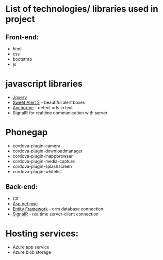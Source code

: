 
# List of technologies/ libraries used in project

## Front-end:
  * html
  * css
  * bootstrap
  * js
  
  # javascript libraries
  
  * [Jquery](https://jquery.com/)
  * [Sweet Alert 2](https://limonte.github.io/sweetalert2/) - beautiful alert boxes
  * [Anchorme](https://alexcorvi.github.io/anchorme.js/) - detect urls in text
  * SignalR for realtime communication with server
  
  # Phonegap
  
  * cordova-plugin-camera
  * cordova-plugin-downloadmanager  
  * cordova-plugin-inappbrowser   
  * cordova-plugin-media-capture   
  * cordova-plugin-splashscreen   
  * cordova-plugin-whitelist   
  
  ## Back-end:
  
  * C#
  * [Asp.net mvc](https://www.asp.net/mvc)
  * [Entity Framework](https://github.com/aspnet/EntityFramework6) - orm database connection
  * [SignalR](https://www.asp.net/signalr) - realtime server-client connection
  
  # Hosting services:
  * Azure app service
  * Azure blob storage
